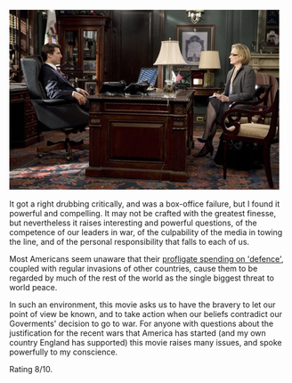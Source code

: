 <!--
.. title: Lions for Lambs
.. slug: lions-for-lambs
.. date: 2008-03-19 23:15:18-05:00
.. tags: movie,fiction,media
-->


![Lions for Lambs](/files/2008/03/lions-for-lambs.jpg)

It got a right drubbing critically, and was a box-office failure, but I
found it powerful and compelling. It may not be crafted with the
greatest finesse, but nevertheless it raises interesting and powerful
questions, of the competence of our leaders in war, of the culpability
of the media in towing the line, and of the personal responsibility that
falls to each of us.

Most Americans seem unaware that their [profligate spending on
'defence'](http://www.moblogic.tv/video/2008/03/10/whos-got-the-guns-2/),
coupled with regular invasions of other countries, cause them to be
regarded by much of the rest of the world as the single biggest threat
to world peace.

In such an environment, this movie asks us to have the bravery to let
our point of view be known, and to take action when our beliefs
contradict our Goverments' decision to go to war. For anyone with
questions about the justification for the recent wars that America has
started (and my own country England has supported) this movie raises
many issues, and spoke powerfully to my conscience.

Rating 8/10.